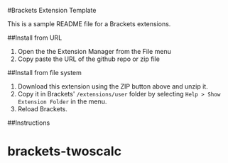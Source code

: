 #Brackets Extension Template

This is a sample README file for a Brackets extensions.

##Install from URL

1. Open the the Extension Manager from the File menu
2. Copy paste the URL of the github repo or zip file


##Install from file system

1. Download this extension using the ZIP button above and unzip it.
2. Copy it in Brackets' `/extensions/user` folder by selecting `Help > Show Extension Folder` in the menu. 
3. Reload Brackets.

##Instructions

# brackets-twoscalc
